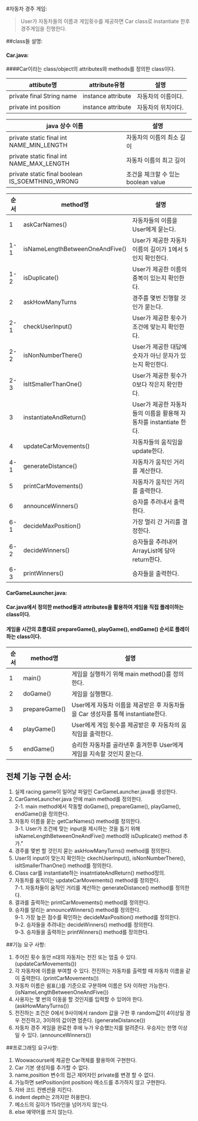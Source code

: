 #자동차 경주 게임:
>User가 자동차들의 이름과 게임횟수를 제공하면 Car class로 instantiate 한후 경주게임을 진행한다.

##class들 설명:

#### Car.java: 
####Car이라는 class/object의 attributes와 methods를 정의한 class이다.

|attibute명|attribute유형|설명|
|---|---|---|
|private final String name|instance attribute| 자동차의 이름이다.|
|private int position|instance attribute|자동차의 위치이다.|

|java 상수 이름|설명|
|---|---|
|private static final int NAME_MIN_LENGTH|자동차의 이름의 최소 길이|
|private static final int NAME_MAX_LENGTH|자동차 이름의 최고 길이|
|private static final boolean IS_SOEMTHING_WRONG|조건을 체크할 수 있는 boolean value|

|  순서 |  method명 |  설명 |
|---|---|---|
|1|  askCarNames() |  자동차들의 이름을 User에게 묻는다. |
|1-1| isNameLengthBetweenOneAndFive() | User가 제공한 자동차 이름의 길이가 1에서 5인지 확인한다.|
|1-2|  isDuplicate()  |   User가 제공한 이름의 중복이 있는지 확인한다.|
|2| askHowManyTurns| 경주를 몇번 진행할 것인가 묻는다.|
|2-1| checkUserInput()|User가 제공한 횟수가 조건에 맞는지 확인한다.|
|2-2|isNonNumberThere()|User가 제공한 대답에 숫자가 아닌 문자가 있는지 확인한다.|
|2-3|isItSmallerThanOne()|User가 제공한 횟수가 0보다 작은지 확인한다.|
|3|instantiateAndReturn()|User가 제공한 자동차들의 이름을 활용해 자동차를 instantiate 한다.|
|4|updateCarMovements()|자동차들의 움직임을 update한다.|
|4-1|generateDistance()|자동차가 움직인 거리를 계산한다.|
|5|printCarMovements()|자동차가 움직인 거리를 출력한다.|
|6|announceWinners()|승자를 추려내서 출력한다.|
|6-1|decideMaxPosition()|가장 멀리 간 거리를 결정한다.|
|6-2|decideWinners()|승자들을 추려내어 ArrayList<Car>에 담아 return한다.|
|6-3|printWinners()|승자들을 출력한다.|

#### CarGameLauncher.java: 
#### Car.java에서 정의한 method들과 attributes을 활용하여 게임을 직접 플레이하는 class이다.
#### 게임을 시간의 흐름대로 prepareGame(), playGame(), endGame() 순서로 플레이하는 class이다.

|순서|method명|설명|
|---|---|---|
|1|main()|게임을 실행하기 위해 main method()를 정의한다.|
|2|doGame()|게임을 실행핸다.|
|3|prepareGame()|User에게 자동차 이름을 제공받은 후 자동차들을 Car 생성자를 통해 instantiate한다.|
|4|playGame()|User에게 게임 횟수를 제공받은 후 자동차의 움직임을 출력한다.|
|5|endGame()|승리한 자동차를 골라낸후 출겨한후 User에게 게임을 지속할 것인지 묻는다.|

## 전체 기능 구현 순서:

1. 실제 racing game이 일어날 파일인 CarGameLauncher.java를 생성한다.
2. CarGameLauncher.java 안에 main method를 정의한다.
<br/>2-1. main method에서 작동할 doGame(), prepareGame(), playGame(), endGame()을 정의한다.
3. 자동차 이름을 묻는 getCarNames() method를 정의한다.
<br/>3-1. User가 조건에 맞는 input을 제시하는 것을 돕기 위해 isNameLengthBetweenOneAndFive() method와 isDuplicate() method 추가."
4. 경주를 몇번 할 것인지 묻는 askHowManyTurns() method를 정의한다.
5. User의 input이 맞는지 확인하는 ckechUserInput(), isNonNumberThere(), isItSmallerThanOne() method를 정의한다.
6. Class car를 instantiate하는 insatntiateAndReturn() method정의.
7. 자동차를 움직이는 updateCarMovements() method를 정의한다.
<br/>7-1. 자동차들이 움직인 거리를 계산하는 generateDistance() method를 정의한다.
8. 결과를 출력하는 printCarMovements() method를 정의한다.
9. 승자를 알리는 announceWinners() method를 정의한다.
<br/>9-1. 가장 높은 점수를 확인하는 decideMaxPosition() method를 정의한다.
<br/>9-2. 승자들을 추려내는 decideWinners() method를 정의한다.
<br/>9-3. 승자들을 출력하는 printWinners() method를 정의한다.

##기능 요구 사항:
1. 주어진 횟수 동안 n대의 자동차는 전진 또는 멈출 수 있다. (updateCarMovements())
2. 각 자동차에 이름을 부여할 수 있다. 전진하는 자동차를 출력할 때 자동차 이름을 같이 출력한다. (printCarMovements())
3. 자동차 이름은 쉼표(,)를 기준으로 구분하며 이름은 5자 이하만 가능한다. (isNameLengthBetweenOneAndFive())
4. 사용자는 몇 번의 이동을 할 것인지를 입력할 수 있어야 한다. (askHowManyTurns())
5. 전진하는 조건은 0에서 9사이에서 random 값을 구한 후 random값이 4이상일 경우 전진하고, 3이하의 값이면 멈춘다. (generateDistance())
6. 자동차 경주 게임을 완료한 후에 누가 우승했는지를 알려준다. 우승자는 한명 이상일 수 있다. (announceWinners())

##프로그래밍 요구사항:
1. Woowacourse에 제공한 Car객체를 활용하여 구현한다.
2. Car 기본 생성자를 추가할 수 없다.
3. name,position 변수의 접근 제어자인 private를 변경 할 수 없다.
4. 가능하면 setPosition(int position) 메소드를 추가하지 않고 구현한다.
5. 자바 코드 컨벤션을 지킨다.
6. indent depth는 2까지만 허용한다.
7. 메소드의 길이가 15라인을 넘어가지 않는다.
8. else 예약어를 쓰지 않는다.